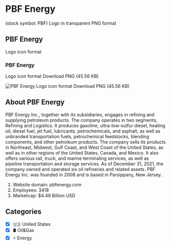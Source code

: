 # PBF Energy
 (stock symbol: PBF) Logo in transparent PNG format

## PBF Energy
 Logo icon format

### PBF Energy
 Logo icon format Download PNG (45.56 KB)

![PBF Energy
 Logo icon format Download PNG (45.56 KB)](/img/orig/PBF-abeaced7.png)

## About PBF Energy


PBF Energy Inc., together with its subsidiaries, engages in refining and supplying petroleum products. The company operates in two segments, Refining and Logistics. It produces gasoline, ultra-low-sulfur diesel, heating oil, diesel fuel, jet fuel, lubricants, petrochemicals, and asphalt, as well as unbranded transportation fuels, petrochemical feedstocks, blending components, and other petroleum products. The company sells its products in Northeast, Midwest, Gulf Coast, and West Coast of the United States, as well as in other regions of the United States, Canada, and Mexico. It also offers various rail, truck, and marine terminaling services, as well as pipeline transportation and storage services. As of December 31, 2021, the company owned and operated six oil refineries and related assets. PBF Energy Inc. was founded in 2008 and is based in Parsippany, New Jersey.

1. Website domain: pbfenergy.com
2. Employees: 3418
3. Marketcap: $4.49 Billion USD


## Categories
- [x] 🇺🇸 United States
- [x] 🛢 Oil&Gas
- [x] ⚡ Energy
